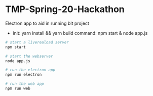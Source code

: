 # TMP-Spring-20-Hackathon
Electron app to aid in running blt project

 - init: yarn install && yarn build
     command: npm start & node app.js

```bash
# start a livereaload server 
npm start 

# start the webserver
node app.js
```


```bash
# run the electron app
npm run electron

# run the web app
npm run web
```
